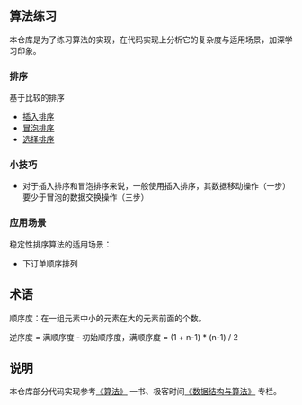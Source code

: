## 算法练习

本仓库是为了练习算法的实现，在代码实现上分析它的复杂度与适用场景，加深学习印象。

### 排序

基于比较的排序

- [插入排序](src/main/java/algorithms/sort/comparison/InsertionSort.java)
- [冒泡排序](src/main/java/algorithms/sort/comparison/BubbleSort.java)
- [选择排序](src/main/java/algorithms/sort/comparison/SelectionSort.java)


### 小技巧

- 对于插入排序和冒泡排序来说，一般使用插入排序，其数据移动操作（一步）要少于冒泡的数据交换操作（三步）

### 应用场景

稳定性排序算法的适用场景：

- 下订单顺序排列

## 术语

顺序度：在一组元素中小的元素在大的元素前面的个数。

逆序度 = 满顺序度 - 初始顺序度，满顺序度 = (1 + n-1) * (n-1) / 2

## 说明

本仓库部分代码实现参考[《算法》](https://book.douban.com/subject/19952400/) 一书、极客时间[《数据结构与算法》](https://time.geekbang.org/column/intro/126) 专栏。